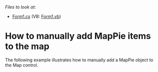<!-- default file list -->
*Files to look at*:

* [Form1.cs](./CS/MapPieItem/Form1.cs) (VB: [Form1.vb](./VB/MapPieItem/Form1.vb))
<!-- default file list end -->
# How to manually add MapPie items to the map


The following example illustrates how to manually add a MapPie object to the Map control.

<br/>


